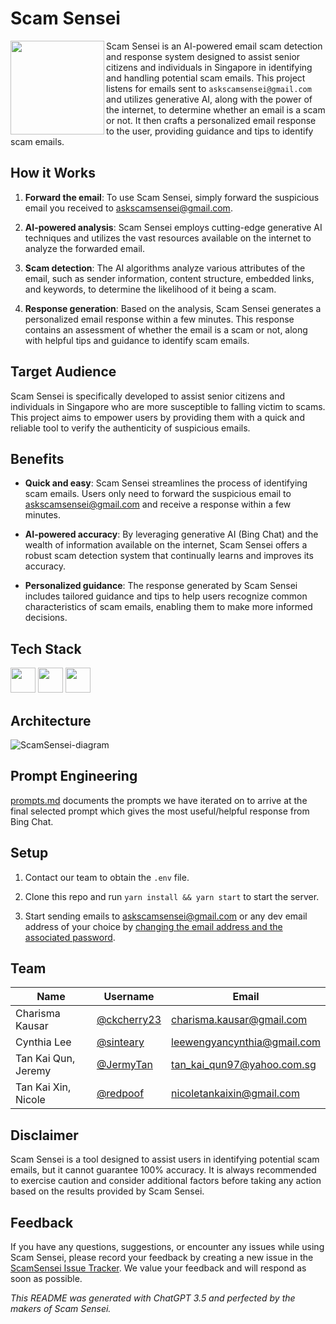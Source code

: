 # Scam Sensei

<img align="left" src="https://github.com/The-Farmers/ScamSensei/assets/68203159/76b9bbe3-d0e6-4df6-88cd-66edfaa364b1" width="150px">

Scam Sensei is an AI-powered email scam detection and response system designed to assist senior citizens and individuals in Singapore in identifying and handling potential scam emails. This project listens for emails sent to `askscamsensei@gmail.com` and utilizes generative AI, along with the power of the internet, to determine whether an email is a scam or not. It then crafts a personalized email response to the user, providing guidance and tips to identify scam emails.

## How it Works

1. **Forward the email**: To use Scam Sensei, simply forward the suspicious email you received to [askscamsensei@gmail.com](mailto:askscamsensei@gmail.com). 

2. **AI-powered analysis**: Scam Sensei employs cutting-edge generative AI techniques and utilizes the vast resources available on the internet to analyze the forwarded email.

3. **Scam detection**: The AI algorithms analyze various attributes of the email, such as sender information, content structure, embedded links, and keywords, to determine the likelihood of it being a scam.

4. **Response generation**: Based on the analysis, Scam Sensei generates a personalized email response within a few minutes. This response contains an assessment of whether the email is a scam or not, along with helpful tips and guidance to identify scam emails.

## Target Audience

Scam Sensei is specifically developed to assist senior citizens and individuals in Singapore who are more susceptible to falling victim to scams. This project aims to empower users by providing them with a quick and reliable tool to verify the authenticity of suspicious emails.

## Benefits

- **Quick and easy**: Scam Sensei streamlines the process of identifying scam emails. Users only need to forward the suspicious email to [askscamsensei@gmail.com](mailto:askscamsensei@gmail.com) and receive a response within a few minutes.

- **AI-powered accuracy**: By leveraging generative AI (Bing Chat) and the wealth of information available on the internet, Scam Sensei offers a robust scam detection system that continually learns and improves its accuracy.

- **Personalized guidance**: The response generated by Scam Sensei includes tailored guidance and tips to help users recognize common characteristics of scam emails, enabling them to make more informed decisions.

## Tech Stack

<span>
<img height="40px" src="https://github.com/The-Farmers/ScamSensei/assets/36080705/f16ad988-ac1e-42d9-a8fb-f975d4823ec5" />

<img height="40px" src="https://github.com/The-Farmers/ScamSensei/assets/36080705/69a5fb81-d9cb-4f3d-b40f-1c7e8349cbdf" />

<img height="40px" src="https://github.com/The-Farmers/ScamSensei/assets/36080705/0c71ce48-552a-4b2e-a033-25956c82af5c" />
</span>

## Architecture

![ScamSensei-diagram](https://github.com/The-Farmers/ScamSensei/assets/36080705/6cf85691-3773-4410-b832-5b44a9605eaa)

## Prompt Engineering

[prompts.md](/prompts.md) documents the prompts we have iterated on to arrive at the final selected prompt which gives the most useful/helpful response from Bing Chat.

## Setup

1. Contact our team to obtain the `.env` file.

2. Clone this repo and run `yarn install && yarn start` to start the server.

3. Start sending emails to [askscamsensei@gmail.com](mailto:askscamsensei@gmail.com) or any dev email address of your choice by [changing the email address and the associated password](https://github.com/The-Farmers/ScamSensei/blob/main/index.js#L8-L20).

## Team

| Name | Username | Email |
|------|----------|------|
| Charisma Kausar | [@ckcherry23](https://github.com/ckcherry23) | [charisma.kausar@gmail.com](mailto:charisma.kausar@gmail.com) |
| Cynthia Lee | [@sinteary](https://github.com/sinteary) | [leewengyancynthia@gmail.com](mailto:leewengyancynthia@gmail.com) |
| Tan Kai Qun, Jeremy | [@JermyTan](https://github.com/JermyTan) | [tan_kai_qun97@yahoo.com.sg](mailto:tan_kai_qun97@yahoo.com.sg) |
| Tan Kai Xin, Nicole | [@redpoof](https://github.com/redpoof) | [nicoletankaixin@gmail.com](mailto:nicoletankaixin@gmail.com) |

## Disclaimer

Scam Sensei is a tool designed to assist users in identifying potential scam emails, but it cannot guarantee 100% accuracy. It is always recommended to exercise caution and consider additional factors before taking any action based on the results provided by Scam Sensei. 

## Feedback

If you have any questions, suggestions, or encounter any issues while using Scam Sensei, please record your feedback by creating a new issue in the [ScamSensei Issue Tracker](https://github.com/The-Farmers/ScamSensei/issues). We value your feedback and will respond as soon as possible.

_This README was generated with ChatGPT 3.5 and perfected by the makers of Scam Sensei._
